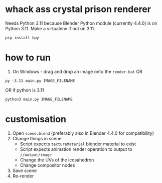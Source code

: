 # whack ass crystal prison renderer

Needs Python 3.11 because Blender Python module (currently 4.4.0) is on Python 3.11. Make a virtualenv if not on 3.11.
```
pip install bpy
```

# how to run
1. On Windows - drag and drop an image onto the `render.bat`
OR 
```
py -3.11 main.py IMAGE_FILENAME
```
OR if python is 3.11
```
python3 main.py IMAGE_FILENAME
```

# customisation
1. Open `scene.blend` (preferably also in Blender 4.4.0 for compatibility)
2. Change things in scene
	- Script expects `textureMaterial` blender material to exist
	- Script expects animation render operation to output to `//output/image`
	- Change the UVs of the icosahedron
	- Change compositor nodes
3. Save scene
4. Re-render
